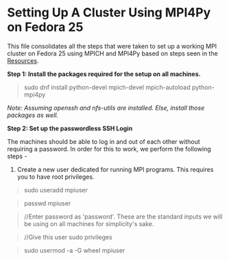 # Setting Up A Cluster Using MPI4Py on Fedora 25

This file consolidates all the steps that were taken to set up a working MPI cluster on Fedora 25 using MPICH and MPI4Py based on steps seen in the [Resources](paradime/Resources.md).

**Step 1: Install the packages required for the setup on all machines.**

>sudo dnf install python-devel mpich-devel mpich-autoload python-mpi4py

*Note: Assuming openssh and nfs-utils are installed. Else, install those packages as well.*

**Step 2: Set up the passwordless SSH Login**

The machines should be able to log in and out of each other without requiring a password. In order for this to work, we perform the following steps - 

1. Create a new user dedicated for running MPI programs. This requires you to have root privileges.

>sudo useradd mpiuser

>passwd mpiuser

>//Enter password as 'password'. These are the standard inputs we will be using on all machines for simplicity's sake.

> //Give this user sudo privileges

>sudo usermod -a -G wheel mpiuser
